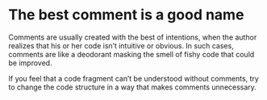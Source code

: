 # The best comment is a good name

Comments are usually created with the best of intentions, when the author realizes that his or her code isn’t intuitive or obvious. In such cases, comments are like a deodorant masking the smell of fishy code that could be improved.

If you feel that a code fragment can’t be understood without comments, try to change the code structure in a way that makes comments unnecessary.
